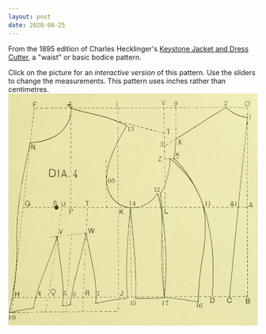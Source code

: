 ```yaml
---
layout: post
date: 2020-08-25
---
```


From the 1895 edition of Charles Hecklinger's [Keystone Jacket and Dress Cutter](https://archive.org/details/keystonejacketdr00heck/mode/2up), a "waist" or basic bodice pattern.

Click on the picture for an _interactive version_ of this pattern. Use the sliders to change the measurements. This pattern uses inches rather than centimetres.
[![waist](/images/keystonewaistpattern.jpg)](https://jeremyerwin.github.io/patterns/hecklinger1895/bodice.html)

